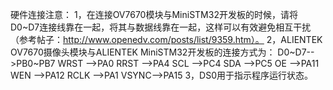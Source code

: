 硬件连接注意：
1，在连接OV7670模块与MiniSTM32开发板的时候，请将D0~D7连接线靠在一起，将其与数据线靠在一起，这样可以有效避免相互干扰（参考帖子：http://www.openedv.com/posts/list/9359.htm）。
2，ALIENTEK OV7670摄像头模块与ALIENTEK MiniSTM32开发板的连接方式为：
D0~D7-->PB0~PB7
WRST -->PA0
RRST -->PA4
SCL  -->PC4
SDA  -->PC5
OE   -->PA11
WEN  -->PA12
RCLK -->PA1
VSYNC-->PA15
3，DS0用于指示程序运行状态。
